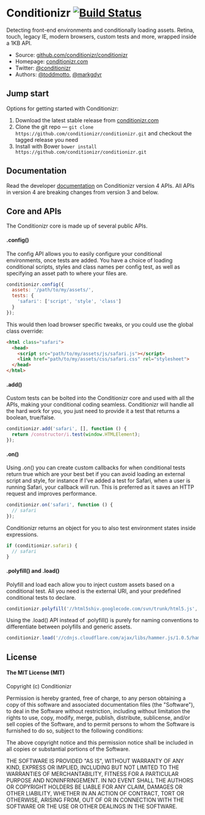 # Conditionizr [![Build Status](https://travis-ci.org/conditionizr/conditionizr.png)](https://travis-ci.org/conditionizr/conditionizr)

Detecting front-end environments and conditionally loading assets. Retina, touch, legacy IE, modern browsers, custom tests and more, wrapped inside a 1KB API.

* Source: [github.com/conditionizr/conditionizr](http://github.com/conditionizr/conditionizr)
* Homepage: [conditionizr.com](http://conditionizr.com)
* Twitter: [@conditionizr](http://twitter.com/conditionizr)
* Authors: [@toddmotto](//twitter.com/toddmotto), [@markgdyr](//twitter.com/markgdyr)

## Jump start

Options for getting started with Conditionizr:

1. Download the latest stable release from
   [conditionizr.com](http://conditionizr.com)
2. Clone the git repo — `git clone
   https://github.com/conditionizr/conditionizr.git` and checkout the tagged release you need
3. Install with Bower `bower install https://github.com/conditionizr/conditionizr.git`

## Documentation

Read the developer [documentation](//github.com/conditionizr/conditionizr/blob/master/docs/DOCS.md) on Conditionizr version 4 APIs. All APIs in version 4 are breaking changes from version 3 and below.

## Core and APIs

The Conditionizr core is made up of several public APIs.

#### .config()
The config API allows you to easily configure your conditional environments, once tests are added. You have a choice of loading conditional scripts, styles and class names per config test, as well as specifying an asset path to where your files are.

````js
conditionizr.config({
  assets: '/path/to/my/assets/',
  tests: {
    'safari': ['script', 'style', 'class']
  }
});
````

This would then load browser specific tweaks, or you could use the global class override:

````html
<html class="safari">
  <head>
    <script src="path/to/my/assets/js/safari.js"></script>
    <link href="path/to/my/assets/css/safari.css" rel="stylesheet">
  </head>
</html>
````

#### .add()
Custom tests can be bolted into the Conditionizr core and used with all the APIs, making your conditional coding seamless. Conditionizr will handle all the hard work for you, you just need to provide it a test that returns a boolean, true/false.

````js
conditionizr.add('safari', [], function () {
  return /constructor/i.test(window.HTMLElement);
});
````

#### .on()
Using .on() you can create custom callbacks for when conditional tests return true which are your best bet if you can avoid loading an external script and style, for instance if I’ve added a test for Safari, when a user is running Safari, your callback will run. This is preferred as it saves an HTTP request and improves performance. 

````js
conditionizr.on('safari', function () {
  // safari
});
````

Conditionizr returns an object for you to also test environment states inside expressions.

````js
if (conditionizr.safari) {
  // safari
}
````

#### .polyfill() and .load()
Polyfill and load each allow you to inject custom assets based on a conditional test. All you need is the external URI, and your predefined conditional tests to declare.

````js
conditionizr.polyfill('//html5shiv.googlecode.com/svn/trunk/html5.js', ['ie6', 'ie7', 'ie8']);
````

Using the .load() API instead of .polyfill() is purely for naming conventions to differentiate between polyfills and generic assets.

````js
conditionizr.load('//cdnjs.cloudflare.com/ajax/libs/hammer.js/1.0.5/hammer.min.js', ['ios']);
````

## License

#### The MIT License (MIT)

Copyright (c) Conditionizr

Permission is hereby granted, free of charge, to any person obtaining a copy of
this software and associated documentation files (the "Software"), to deal in
the Software without restriction, including without limitation the rights to
use, copy, modify, merge, publish, distribute, sublicense, and/or sell copies
of the Software, and to permit persons to whom the Software is furnished to do
so, subject to the following conditions:

The above copyright notice and this permission notice shall be included in all
copies or substantial portions of the Software.

THE SOFTWARE IS PROVIDED "AS IS", WITHOUT WARRANTY OF ANY KIND, EXPRESS OR
IMPLIED, INCLUDING BUT NOT LIMITED TO THE WARRANTIES OF MERCHANTABILITY,
FITNESS FOR A PARTICULAR PURPOSE AND NONINFRINGEMENT. IN NO EVENT SHALL THE
AUTHORS OR COPYRIGHT HOLDERS BE LIABLE FOR ANY CLAIM, DAMAGES OR OTHER
LIABILITY, WHETHER IN AN ACTION OF CONTRACT, TORT OR OTHERWISE, ARISING FROM,
OUT OF OR IN CONNECTION WITH THE SOFTWARE OR THE USE OR OTHER DEALINGS IN THE
SOFTWARE.
